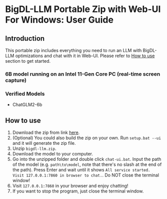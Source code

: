 # BigDL-LLM Portable Zip with Web-UI For Windows: User Guide

## Introduction

This portable zip includes everything you need to run an LLM with BigDL-LLM optimizations and chat with it in Web-UI. Please refer to [How to use](#how-to-use) section to get started.

### 6B model running on an Intel 11-Gen Core PC (real-time screen capture)


### Verified Models

- ChatGLM2-6b

## How to use

1. Download the zip from link [here]().
2. (Optional) You could also build the zip on your own. Run `setup.bat --ui` and it will generate the zip file.
3. Unzip `bigdl-llm.zip`.
4. Download the model to your computer.
5. Go into the unzipped folder and double click `chat-ui.bat`. Input the path of the model (e.g. `path\to\model`, note that there's no slash at the end of the path). Press Enter and wait until it shows `All service started. Visit 127.0.0.1:7860 in browser to chat.`. Do NOT close the terminal window!
6. Visit `127.0.0.1:7860` in your browser and enjoy chatting!
7. If you want to stop the program, just close the terminal window.
